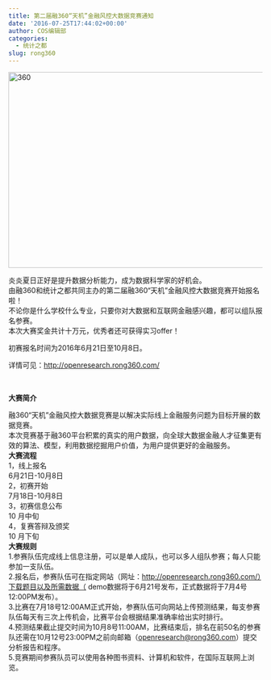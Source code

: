 ```yaml
---
title: 第二届融360“天机”金融风控大数据竞赛通知
date: '2016-07-25T17:44:02+00:00'
author: COS编辑部
categories:
  - 统计之都
slug: rong360
---
```


[<img class="aligncenter size-full wp-image-12928" src="http://cos.name/wp-content/uploads/2016/07/360.png" alt="360" width="745" height="388" srcset="http://cos.name/wp-content/uploads/2016/07/360.png 745w, http://cos.name/wp-content/uploads/2016/07/360-300x156.png 300w, http://cos.name/wp-content/uploads/2016/07/360-500x260.png 500w" sizes="(max-width: 745px) 100vw, 745px" />](http://cos.name/wp-content/uploads/2016/07/360.png)<section class=""> <section class=""> <section class=""> <section>炎炎夏日正好是提升数据分析能力，成为数据科学家的好机会。</section> <section>由融360和统计之都共同主办的第二届融360“天机”金融风控大数据竞赛开始报名啦！</section> <section>不论你是什么学校什么专业，只要你对大数据和互联网金融感兴趣，都可以组队报名参赛。</section> <section>本次大赛奖金共计十万元，优秀者还可获得实习offer！</section> 

初赛报名时间为2016年6月21日至10月8日。

详情可见：<a>http://openresearch.rong360.com/</a>

&nbsp;</section> </section> </section> 

<!--more--><section class=""> <section class=""> <section class=""> <section></section> </section> </section> </section> <section class=""> <section class=""> <section class=""> <section>

**大赛简介**</section> <section></section> </section> </section> </section> <section class=""> <section class=""> <section class=""> <section>融360“天机”金融风控大数据竞赛是以解决实际线上金融服务问题为目标开展的数据竞赛。</section> <section>本次竞赛基于融360平台积累的真实的用户数据，向全球大数据金融人才征集更有效的算法、模型，利用数据挖掘用户价值，为用户提供更好的金融服务。</section> </section> </section> </section> <section class=""> <section class=""> <section class=""> <section></section> </section> </section> </section> <section class=""> <section class=""> <section class=""> <section>**大赛流程**</section> </section> </section> </section> <section class=""> <section class=""> <section class=""> <section></section> </section> </section> </section> <section class=""> <section class=""> <section class=""> <section class=""> <section>1，线上报名</section> </section> <section> <section class=""> <section>6月21日-10月8日</section> </section> </section> </section> </section> </section> <section class=""> <section class=""> <section class=""> <section></section> </section> </section> </section> <section class=""> <section class=""> <section class=""> <section class=""> <section>2，初赛开始</section> </section> <section> <section class=""> <section>7月18日-10月8日</section> </section> </section> </section> </section> </section> <section class=""> <section class=""> <section class=""> <section></section> </section> </section> </section> <section class=""> <section class=""> <section class=""> <section class=""> <section>3，初赛信息公布</section> </section> <section> <section class=""> <section>10 月中旬</section> </section> </section> </section> </section> </section> <section class=""> <section class=""> <section class=""> <section></section> </section> </section> </section> <section class=""> <section class=""> <section class=""> <section class=""> <section>4，复赛答辩及颁奖</section> </section> <section> <section class=""> <section>10 月下旬</section> </section> </section> </section> </section> </section> <section class=""> <section class=""> <section class=""> <section></section> </section> </section> </section> <section class=""> <section class=""> <section class=""> <section>**大赛规则**</section> <section></section> </section> </section> </section> <section class=""> <section class=""> <section class=""> <section>1.参赛队伍完成线上信息注册，可以是单人成队，也可以多人组队参赛；每人只能参加一支队伍。</section> <section>2.报名后，参赛队伍可在指定网站（网址：http://openresearch.rong360.com/）下载题目以及所需数据（ demo数据将于6月21号发布，正式数据将于7月4号12:00PM发布）。</section> <section>3.比赛在7月18号12:00AM正式开始，参赛队伍可向网站上传预测结果，每支参赛队伍每天有三次上传机会，比赛平台会根据结果准确率给出实时排行。</section> <section>4.预测结果截止提交时间为10月8号11:00AM，比赛结束后，排名在前50名的参赛队还需在10月12号23:00PM之前向邮箱（openresearch@rong360.com）提交分析报告和程序。</section> <section>5.竞赛期间参赛队员可以使用各种图书资料、计算机和软件，在国际互联网上浏览。</section> </section> </section> </section>
